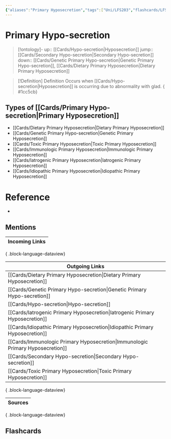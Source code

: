 ```yaml
---
{"aliases":"Primary Hyposecretion","tags":["Uni/LFS203","flashcards/LFS203"],"dg-publish":true,"permalink":"/cards/primary-hypo-secretion/","dgPassFrontmatter":true}
---
```


# Primary Hypo-secretion

> [!ontology]-
> up:: [[Cards/Hypo-secretion\|Hyposecretion]]
> jump:: [[Cards/Secondary Hypo-secretion\|Secondary Hypo-secretion]]
> down:: [[Cards/Genetic Primary Hypo-secretion\|Genetic Primary Hypo-secretion]], [[Cards/Dietary Primary Hyposecretion\|Dietary Primary Hyposecretion]]

> [!Definition] Definition
> Occurs when [[Cards/Hypo-secretion\|Hyposecretion]] is occurring due to abnormality with glad.
{ #1cc5cb}


## Types of [[Cards/Primary Hypo-secretion\|Primary Hyposecretion]]

- [[Cards/Dietary Primary Hyposecretion\|Dietary Primary Hyposecretion]]
- [[Cards/Genetic Primary Hypo-secretion\|Genetic Primary Hyposecretion]]
- [[Cards/Toxic Primary Hyposecretion\|Toxic Primary Hyposecretion]]
- [[Cards/Immunologic Primary Hyposecretion\|Immunologic Primary Hyposecretion]]
- [[Cards/Iatrogenic Primary Hyposecretion\|Iatrogenic Primary Hyposecretion]]
- [[Cards/Idiopathic Primary Hyposecretion\|Idiopathic Primary Hyposecretion]]

# Reference

- 

## Mentions

| Incoming Links |
| -------------- |

{ .block-language-dataview}

| Outgoing Links                                                                    |
| --------------------------------------------------------------------------------- |
| [[Cards/Dietary Primary Hyposecretion\|Dietary Primary Hyposecretion]]         |
| [[Cards/Genetic Primary Hypo-secretion\|Genetic Primary Hypo-secretion]]       |
| [[Cards/Hypo-secretion\|Hypo-secretion]]                                       |
| [[Cards/Iatrogenic Primary Hyposecretion\|Iatrogenic Primary Hyposecretion]]   |
| [[Cards/Idiopathic Primary Hyposecretion\|Idiopathic Primary Hyposecretion]]   |
| [[Cards/Immunologic Primary Hyposecretion\|Immunologic Primary Hyposecretion]] |
| [[Cards/Secondary Hypo-secretion\|Secondary Hypo-secretion]]                   |
| [[Cards/Toxic Primary Hyposecretion\|Toxic Primary Hyposecretion]]             |

{ .block-language-dataview}

| Sources |
| ------- |

{ .block-language-dataview}

## Flashcards